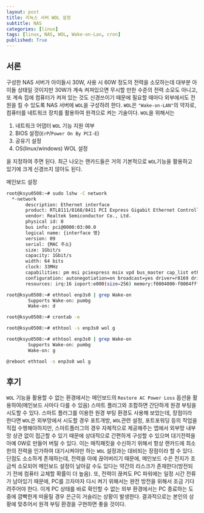 ```yaml
---
layout: post
title: 리눅스 서버 WOL 설정
subtitle: NAS
categories: [linux]
tags: [linux, NAS, WOL, Wake-on-Lan, cron]
published: True
---
```

<!--
github blog template

1. 링크 넣기
{% linkpreview "{링크 주소}" %}

2. 사진 넣기
![]({사진 주소})
*<center>{사진 설명}</center>*

3. 줄 번호 있는 코드
{% highlight {코드 종류} wl linenos %}
{% endhighlight %}
-->

## 서론

구성한 NAS 서버가 아이들시 30W, 사용 시 60W 정도의 전력을 소모하는데 대부분 아이들 상태일 것이지만 30W가 계속 켜져있으면 무시할 만한 수준의 전력 소모도 아니고, 또 계속 집에 컴퓨터가 켜져 있는 것도 신경쓰이기 때문에 필요할 때마다 외부에서도 전원을 킬 수 있도록 NAS 서버에 `WOL`을 구성하려 한다. `WOL`은 `"Wake-on-LAN"`의 약자로, 컴퓨터를 네트워크 장치를 활용하여 원격으로 켜는 기술이다. `WOL`을 위해서는 

1. 네트워크 어댑터 `WOL` 기능 지원 여부
2. BIOS 설정(`ErP`/`Power On By PCI-E`)
3. 공유기 설정
4. OS(linux/windows) WOL 설정

을 지정하여 주면 된다. 최근 나오는 랜카드들은 거의 기본적으로 `WOL`기능을 활용하고 있기에 크게 신경쓰지 않아도 된다.

메인보드 설정

```bash
root@ksyu0508:~# sudo lshw -C network
  *-network                 
       description: Ethernet interface
       product: RTL8111/8168/8411 PCI Express Gigabit Ethernet Controller
       vendor: Realtek Semiconductor Co., Ltd.
       physical id: 0
       bus info: pci@0000:03:00.0
       logical name: {interface 명}
       version: 09
       serial: {MAC 주소}
       size: 1Gbit/s
       capacity: 1Gbit/s
       width: 64 bits
       clock: 33MHz
       capabilities: pm msi pciexpress msix vpd bus_master cap_list ethernet physical tp mii 10bt 10bt-fd 100bt 100bt-fd 1000bt-fd autonegotiation
       configuration: autonegotiation=on broadcast=yes driver=r8169 driverversion=6.5.11-4-pve duplex=full firmware=rtl8168f-1_0.0.5 06/18/12 latency=0 link=yes multicast=yes port=twisted pair speed=1Gbit/s
       resources: irq:16 ioport:e000(size=256) memory:f0004000-f0004fff memory:f0000000-f0003fff
```

```bash
root@ksyu0508:~# ethtool enp3s0 | grep Wake-on
        Supports Wake-on: pumbg
        Wake-on: d
```

```bash
root@ksyu0508:~# crontab -e
```

```bash
root@ksyu0508:~# ethtool -s enp3s0 wol g
```

```bash
root@ksyu0508:~# ethtool enp3s0 | grep Wake-on
        Supports Wake-on: pumbg
        Wake-on: g
```

```bash
@reboot ethtool -s enp3s0 wol g
```


## 후기
`WOL` 기능을 활용할 수 없는 환경에서는 메인보드의 `Restore AC Power Loss` 옵션을 활용하여(메인보드 사마다 다를 수 있음) 스마트 플러그와 조합하면 간단하게 원경 부팅을 시도할 수 있다. 스마트 플러그를 이용한 원경 부팅 환경도 사용해 보았는데, 장점이라 한다면 `WOL`은 외부망에서 시도할 경우 포트개방, `WOL`관련 설정, 포트포워딩 등의 작업을 직접 수행해야하지만, 스마트플러그의 경우 자체적으로 제공해주는 앱에서 외부망 내부망 상관 없이 접근할 수 있기 때문에 상대적으로 간편하게 구성할 수 있으며 대기전력을 아예 0W로 만들어 버릴 수 있다. 이는 매직패킷을 수신하기 위해서 항상 랜카드에 최소한의 전력을 인가하여 대기시켜야만 하는 `WOL` 설정과는 대비되는 장점이라 할 수 있다. 단점도 소소하게 존재하는데, 전력을 아예 끊어버리기 때문에, 메인보드 수은 전지가 조금씩 소모되어 메인보드 설정이 날아갈 수도 있다는 약간의 리스크가 존재한다(방전되기 전에 컴퓨터 교체할 확률이 더 높음). 또, 전력이 끊켜도 PC 파워에는 일정 시간 전류가 남아있기 때문에, PC를 끄자마자 다시 켜기 위해서는 완전 방전을 위해서 조금 기다려주어야 한다. 이게 PC 상태를 바로 확인할 수 없는 외부 환경에서는 PC 종료하는 도중에 깜빡한게 떠올릴 경우 은근히 거슬리는 상황이 발생한다. 결과적으로는 본인의 상황에 맞추어서 원격 부팅 환경을 구현하면 좋을 것이다.